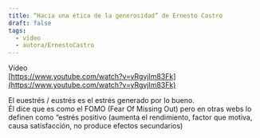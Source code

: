```yaml
---
title: “Hacia una ética de la generosidad” de Ernesto Castro
draft: false
tags:
  - vídeo
  - autora/ErnestoCastro
---
```

Vídeo  
[https://www.youtube.com/watch?v=yRgvjIm83Fk](https://www.youtube.com/watch?v=yRgvjIm83Fk)  

El euestrés / eustrés es el estrés generado por lo bueno.  
Él dice que es como el FOMO (Fear Of Missing Out) pero en otras webs lo definen como “estrés positivo (aumenta el rendimiento, factor que motiva, causa satisfacción, no produce efectos secundarios)